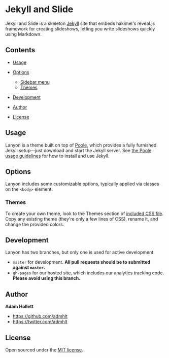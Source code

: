 # Jekyll and Slide

Jekyll and Slide is a skeleton [Jekyll](http://jekyllrb.com) site that embeds hakimel's reveal.js framework for creating slideshows, letting you write slideshows quickly using Markdown.

## Contents

-   [Usage](#usage)

-   [Options](#options)

    -   [Sidebar menu](#sidebar-menu)
    -   [Themes](#themes)

-   [Development](#development)

-   [Author](#author)

-   [License](#license)

## Usage

Lanyon is a theme built on top of [Poole](https://github.com/poole/poole), which provides a fully furnished Jekyll setup—just download and start the Jekyll server. See [the Poole usage guidelines](https://github.com/poole/poole#usage) for how to install and use Jekyll.

## Options

Lanyon includes some customizable options, typically applied via classes on the `<body>` element.

### Themes

To create your own theme, look to the Themes section of [included CSS file](https://github.com/poole/lanyon/blob/master/public/css/lanyon.css). Copy any existing theme (they're only a few lines of CSS), rename it, and change the provided colors.

## Development

Lanyon has two branches, but only one is used for active development.

-   `master` for development.  **All pull requests should be to submitted against `master`.**
-   `gh-pages` for our hosted site, which includes our analytics tracking code. **Please avoid using this branch.**

## Author

**Adam Hollett**

-   <https://github.com/admhlt>
-   <https://twitter.com/admhlt>

## License

Open sourced under the [MIT license](LICENSE.md).
